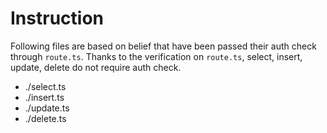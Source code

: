 # Instruction

Following files are based on belief that have been passed their auth check through `route.ts`.
Thanks to the verification on `route.ts`, select, insert, update, delete do not require auth check.

- ./select.ts
- ./insert.ts
- ./update.ts
- ./delete.ts
